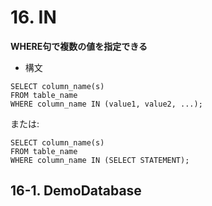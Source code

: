 # 16. IN
**WHERE句で複数の値を指定できる**

- 構文
```sql: IN
SELECT column_name(s)
FROM table_name
WHERE column_name IN (value1, value2, ...);
```
または:
```sql: IN
SELECT column_name(s)
FROM table_name
WHERE column_name IN (SELECT STATEMENT);
```

## 16-1. DemoDatabase

